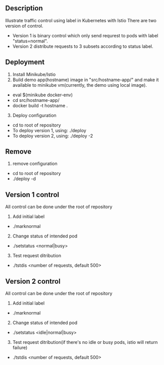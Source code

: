 ## Description
Illustrate traffic control using label in Kubernetes with Istio
There are two version of control.
- Version 1 is binary control which only send requrest to pods with label "status=normal".
- Version 2 distribute requests to 3 subsets according to status label.
## Deployment
1. Install Minikube/Istio
2. Build demo app(hostname) image in "src/hostname-app/" and make it available to minikube vm(currently, the demo using local image).
  - eval $(minikube docker-env)
  - cd src/hostname-app/
  - docker build -t hostname .
3. Deploy configuration
  - cd to root of repository
  - To deploy version 1, using: ./deploy
  - To deploy version 2, using: ./deploy -2
## Remove
1. remove configuration
  - cd to root of repository
  - ./deploy -d
## Version 1 control
All control can be done under the root of repository
1. Add initial label
  - ./marknormal
2. Change status of intended pod
  - ./setstatus <pod name> <normal|busy>
3. Test request ditribution
  - ./tstdis <number of requests, default 500>
## Version 2 control
All control can be done under the root of repository
1. Add initial label
  - ./marknormal
2. Change status of intended pod
  - ./setstatus <pod name> <idle|normal|busy>
3. Test request ditribution(if there's no idle or busy pods, istio will return failure)
  - ./tstdis <number of requests, default 500>
